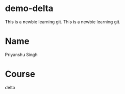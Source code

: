 # demo-delta
This is a newbie learning git.
This is a newbie learning git.

# Name
Priyanshu Singh 

# Course
delta
